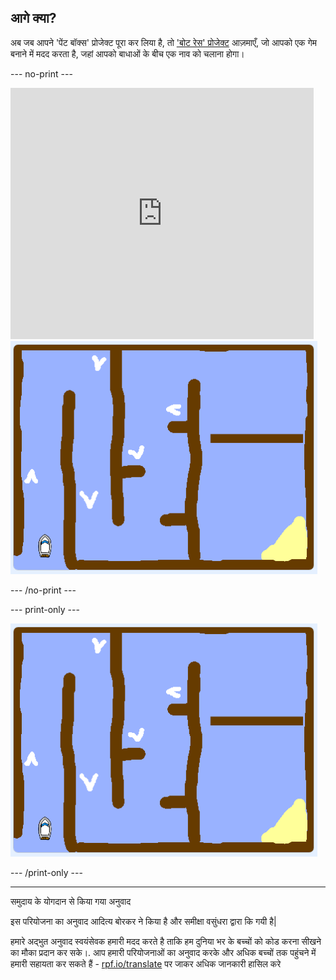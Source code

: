 ## आगे क्या?

अब जब आपने 'पेंट बॉक्स' प्रोजेक्ट पूरा कर लिया है, तो ['बोट रेस' प्रोजेक्ट](https://projects.raspberrypi.org/hi-IN/projects/boat-race?utm_source=pathway&utm_medium=whatnext&utm_campaign=projects) आज़माएँ, जो आपको एक गेम बनाने में मदद करता है, जहां आपको बाधाओं के बीच एक नाव को चलाना होगा।

--- no-print ---

<div class="scratch-preview">
  <iframe allowtransparency="true" width="485" height="402" src="https://scratch.mit.edu/projects/embed/276662533/?autostart=false" frameborder="0" scrolling="no"></iframe>
  <img src="images/boat_race_demo.png">
</div>

--- /no-print ---

--- print-only ---

![बोट रेस का ‌‌‌डेमो](images/boat_race_demo.png)

--- /print-only ---

***

समुदाय के योगदान से किया गया अनुवाद 

इस परियोजना का अनुवाद आदित्य बोरकर ने किया है और समीक्षा वसुंधरा द्वारा कि गयी  है| 

हमारे अद्भुत अनुवाद स्वयंसेवक हमारी मदद करते है ताकि हम दुनिया भर के बच्चों को कोड करना सीखने का मौका प्रदान कर सके।. आप हमारी परियोजनाओं का अनुवाद करके और अधिक बच्चों तक पहुंचने में हमारी सहायता कर सकते हैं - [rpf.io/translate](https://rpf.io/translate) पर जाकर अधिक जानकारी हासिल करे